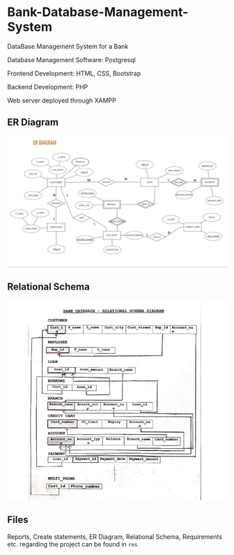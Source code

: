 # Bank-Database-Management-System
DataBase Management System for a Bank

Database Management Software: Postgresql

Frontend Development: HTML, CSS, Bootstrap

Backend Development: PHP

Web server deployed through XAMPP

## ER Diagram
![ER](https://github.com/sharanyavenkat25/Bank-Database-Management-System/blob/master/res/erd.png)

## Relational Schema
![schema](https://github.com/sharanyavenkat25/Bank-Database-Management-System/blob/master/res/schema.png)

## Files
Reports, Create statements, ER Diagram, Relational Schema, Requirements etc. regarding the project can be found in ```res```
